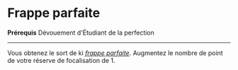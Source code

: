 # Frappe parfaite

<p><span id="ctl00_MainContent_DetailedOutput"><strong>Prérequis</strong> Dévouement d'Étudiant de la perfection<br></span></p>
<hr>
<p>Vous obtenez le sort de ki <a href="https://2e.aonprd.com/Spells.aspx?ID=542"><em>frappe parfaite</em></a>. Augmentez le nombre de point de votre réserve de focalisation de 1.&nbsp;</p>